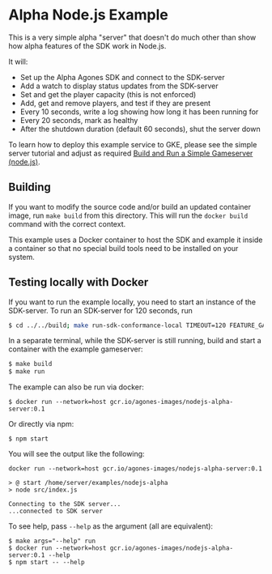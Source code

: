 # Alpha Node.js Example

This is a very simple alpha "server" that doesn't do much other than show how alpha features of the SDK work in Node.js.

It will:
- Set up the Alpha Agones SDK and connect to the SDK-server
- Add a watch to display status updates from the SDK-server
- Set and get the player capacity (this is not enforced)
- Add, get and remove players, and test if they are present
- Every 10 seconds, write a log showing how long it has been running for
- Every 20 seconds, mark as healthy
- After the shutdown duration (default 60 seconds), shut the server down

To learn how to deploy this example service to GKE, please see the simple server tutorial and adjust as required [Build and Run a Simple Gameserver (node.js)](https://agones.dev/site/docs/tutorials/simple-gameserver-nodejs/).

## Building

If you want to modify the source code and/or build an updated container image, run `make build` from this directory.
This will run the `docker build` command with the correct context.

This example uses a Docker container to host the SDK and example it inside a container so that no special build
tools need to be installed on your system.

## Testing locally with Docker

If you want to run the example locally, you need to start an instance of the SDK-server. To run an SDK-server for
120 seconds, run
```bash
$ cd ../../build; make run-sdk-conformance-local TIMEOUT=120 FEATURE_GATES="PlayerTracking=true" TESTS=ready,watch,health,gameserver
```

In a separate terminal, while the SDK-server is still running, build and start a container with the example gameserver:
```bash
$ make build
$ make run
```

The example can also be run via docker:
```
$ docker run --network=host gcr.io/agones-images/nodejs-alpha-server:0.1
```
Or directly via npm:
```
$ npm start
```

You will see the output like the following:
```
docker run --network=host gcr.io/agones-images/nodejs-alpha-server:0.1

> @ start /home/server/examples/nodejs-alpha
> node src/index.js

Connecting to the SDK server...
...connected to SDK server
```

To see help, pass `--help` as the argument (all are equivalent):
```
$ make args="--help" run
$ docker run --network=host gcr.io/agones-images/nodejs-alpha-server:0.1 --help
$ npm start -- --help
```
